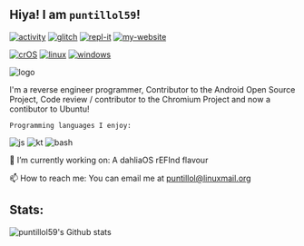 ## Hiya! I am `puntillol59`!

[![activity](https://img.shields.io/static/v1?label=Account&message=Active&color=blue&style=plastic&logo=Git)](https://gitmemory.com/puntillol59)
[![glitch](https://img.shields.io/badge/Glitch-%40puntillol59-ff69b4?style=plastic&logo=glitch)](https://glitch.com/@puntillol59)
[![repl-it](https://img.shields.io/badge/repl.it-%40LucasPuntillo-lightgrey?style=plastic&logo=repl.it)](http://repl.it/@LucasPuntillo)
[![my-website](https://img.shields.io/badge/Website:-Online-blueviolet?style=plastic&logo=internet-explorer)](http://subspace.ekmand.app)

[![crOS](https://img.shields.io/badge/OS:-chromeOS-informational?style=plastic&logo=google-chrome)](https://www.google.com/chromebook/)
[![linux](https://img.shields.io/badge/OS:-Linux-yellow?style=plastic&logo=linux)](https://kubuntu.org/)
[![windows](https://img.shields.io/badge/OS:-Windows-9cf?style=plastic&logo=windows)](https://www.microsoft.com/en-ca/windows)

![logo](https://i.imgur.com/jAYaz7t.png)

I'm a reverse engineer programmer, Contributor to the Android Open Source Project, Code review / contributor to the Chromium Project and now a contibutor to Ubuntu!

    Programming languages I enjoy: 

![js](https://img.shields.io/badge/*-Javascript-yellow?style=plastic&logo=javascript)
![kt](https://img.shields.io/badge/*-Kotlin-blue?style=plastic&logo=kotlin)
![bash](https://img.shields.io/badge/*-bash-lightgrey?style=plastic&logo=gnu-bash)

🔭 I’m currently working on: A dahliaOS rEFInd flavour

📫 How to reach me: You can email me at puntillol@linuxmail.org

## Stats:

![puntillol59's Github stats](https://github-readme-stats.vercel.app/api?username=puntillol59&show_icons=true&theme=tokyonight)

